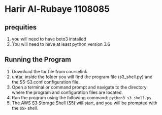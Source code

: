 # Harir Al-Rubaye 1108085

## prequities 
1. you will need to have boto3 installed
2. You will need to have at least python version 3.6 

## Running the Program 

1. Download the tar file from courselink
2. untar, inside the folder you will find the program file (s3_shell.py) and the S5-S3.conf configuration file.
2. Open a terminal or command prompt and navigate to the directory where the program and configuration files are located.
3. Run the program using the following command: `python3 s3_shell.py`
4. The AWS S3 Storage Shell (S5) will start, and you will be prompted with the `S5>` shell.


